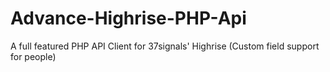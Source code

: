 # Advance-Highrise-PHP-Api
A full featured PHP API Client for 37signals' Highrise (Custom field support for people)
